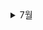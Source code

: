 <details>
 <summary>7월</summary>
<div markdown="1">

# 7월

<img src="README.assets/sun-3588618_960_720.jpg" style="zoom:25%;" />

- 💪[7월 5일](./7월/7.5_git_간단한_명령어_정리.md)

- 🚩[7월 6일](./7월/7.6_git_수업내용.md)

</div>
</details>
